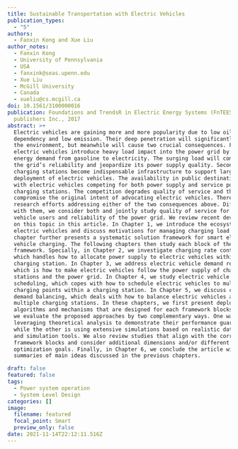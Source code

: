 ```yaml
---
title: Sustainable Transportation with Electric Vehicles
publication_types:
  - "5"
authors:
  - Fanxin Kong and Xue Liu
author_notes:
  - Fanxin Kong
  - University of Pennsylvania
  - USA
  - fanxink@seas.upenn.edu
  - Xue Liu
  - McGill University
  - Canada
  - xueliu@cs.mcgill.ca
doi: 10.1561/3100000016
publication: Foundations and TrendsR in Electric Energy Systems (FnTEES), now
  publishers Inc., 2017
abstract: >+
  Electric vehicles are gaining more and more popularity due to low oil
  dependency and low emission. Their deep penetration will significantly benefit
  the environment, but meanwhile will cause two crucial consequences. First,
  electric vehicles introduce heavy load impact into the power grid by shifting
  energy demand from gasoline to electricity. The surging load will compromise
  the grid’s reliability and jeopardize its power supply quality. Second,
  charging stations become indispensable infrastructure to support large
  deployment of electric vehicles. The availability in public destinations comes
  with electric vehicles competing for both power supply and service points of
  charging stations. The competition degrades quality of service and thus can
  compromise the original intent of advocating electric vehicles. There are many
  research efforts addressing either of the two consequences above. Different
  with them, we consider both and jointly study quality of service for electric
  vehicle users and reliability of the power grid. We review recent developments
  on this topic in this article. In Chapter 1, we introduce the ecosystem of
  electric vehicles and discuss motivations for managing charging load. This
  chapter further presents a systematic solution framework for smart electric
  vehicle charging. The following chapters then study each block of the
  framework. Specially, in Chapter 2, we investigate charging rate control,
  which handles how to allocate power supply to electric vehicles within a
  charging station. In Chapter 3, we address electric vehicle demand response,
  which is how to make electric vehicles follow the power supply of charging
  stations and the power grid. In Chapter 4, we study electric vehicle
  scheduling, which copes with how to schedule electric vehicles to multiple
  charging points within a charging station. In Chapter 5, we discuss charging
  demand balancing, which deals with how to balance electric vehicles among
  multiple charging stations. In these chapters, we first present deployable
  algorithms and mechanisms that are designed for each framework blocks. Then,
  we evaluate the proposed approaches by two complementary ways. One way is
  leveraging theoretical analysis to demonstrate their performance guarantees,
  while the other is using extensive simulations based on realistic data traces
  and simulation tools. We also review studies that align with the corresponding
  framework blocks and consider additional dimensions and/or different
  optimization goals. Finally, in Chapter 6, we conclude the article with
  summaries of main ideas discussed in the previous chapters.

draft: false
featured: false
tags:
  - Power system operation
  - System Level Design
categories: []
image:
  filename: featured
  focal_point: Smart
  preview_only: false
date: 2021-11-14T22:12:11.516Z
---
```

